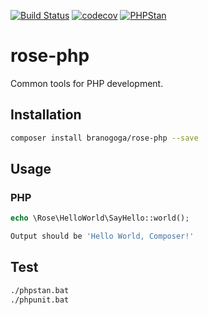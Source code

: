 [![Build Status](https://travis-ci.org/branogoga/rose-php.svg?branch=master)](https://travis-ci.org/branogoga/rose-php)
[![codecov](https://codecov.io/gh/branogoga/rose-php/branch/master/graph/badge.svg)](https://codecov.io/gh/branogoga/rose-php)
[![PHPStan](https://img.shields.io/badge/PHPStan-enabled-brightgreen.svg?style=flat)](https://github.com/phpstan/phpstan)

# rose-php
Common tools for PHP development.
 
## Installation 
```sh
composer install branogoga/rose-php --save
```
## Usage
### PHP
```php
echo \Rose\HelloWorld\SayHello::world();
```
```sh
Output should be 'Hello World, Composer!'
```
## Test 
```sh
./phpstan.bat
./phpunit.bat
```
